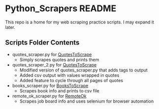 # Python_Scrapers README
This repo is a home for my web scraping practice scripts. I may expand it later.
## Scripts Folder Contents
- quotes_scraper.py for [QuotesToScrape](https://quotes.toscrape.com)
  - Simply scrapes quotes and prints them
- quotes_scraper_2.py for [QuotesToScrape](https://quotes.toscrape.com)
  - Modified version of quotes_scraper.py that adds tags to output
  - Added csv output with values wrapped in quotes
  - Added feature to cycle through all pages of quotes
- books_scraper.py for [BooksToScrape](https://books.toscrape.com)
  - Scrapes book info and prints to csv file
- remote_ok_scraper.py for [RemoteOk](https://remoteok.com)
  - Scrapes job board info and uses selenium for browser automation